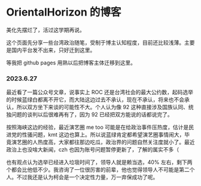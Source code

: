 # OrientalHorizon 的博客

美化先摆烂了，活过这学期再说。

这个页面先分享一些台湾政治随笔，受制于博主认知程度，目前还比较浅薄。主要是国内平台发不出来，只好迁到这里。

等我把 github pages 用熟以后把博客主体迁移到这里。

### 2023.6.27

最近看了一篇公众号文章，说事实上 ROC 还是台湾社会的最大公约数，起码选举的时候蓝绿白都离不开它，而大陆这边过去不承认，现在不承认，将来也不会承认，所以双方坐下来谈的可能性不大。个人认为像 92 这种直接涉及国族认同、统独问题的谈判以后很难再有了，因为 92 已经把双方能说的话都说完了。

按照海峡这边的经验，最近演艺圈 me too 可能是在给政治事件压热度，估计是民进党的性骚问题，kmt 这边也算上。所以说蓝绿肯定都希望演艺圈事情闹大，毕竟演艺圈的人热度高，大家都往那边吃瓜，政治界的问题自然关注度就小了。最近政治上也没啥大新闻，czh 也因为账号问题暂停更新了，了解的属实不多（

也有观点认为选举已经进入垃圾时间了，领导人就是赖当选，40% 左右，剩下两个都会比他低不少。我咨询了一位很厉害的前辈，他也觉得领导人不可能是第二个人。不过我还是认为柯会是一个决定性力量，万一弃保成功了呢。
